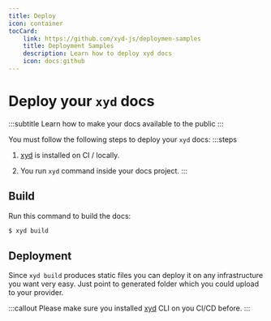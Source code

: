 ```yaml
---
title: Deploy
icon: container
tocCard: 
    link: https://github.com/xyd-js/deploymen-samples
    title: Deployment Samples
    description: Learn how to deploy xyd docs
    icon: docs:github
---
```


# Deploy your `xyd` docs
:::subtitle
Learn how to make your docs available to the public
:::

You must follow the following steps to deploy your `xyd` docs:
:::steps
1. [xyd](http://npmjs.com/package/xyd-js) is installed on CI / locally.

2. You run `xyd` command inside your docs project.
:::


## Build

Run this command to build the docs:
```bash [descHead="Info" desc="it produces a static files availalbe at <code>.xyd/build/client</code> folder within your docs project. You can serve that locally using popular static web servers or just deploy it on production."]
$ xyd build
```

## Deployment
Since `xyd build` produces static files you can deploy it on any infrastructure you want very easy.
Just point to generated folder which you could upload to your provider.

:::callout
Please make sure you installed [xyd](/docs/guides/quickstart) CLI on you CI/CD before.
:::

